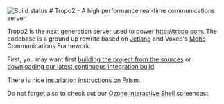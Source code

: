 ![Build status](http://hudson.voxeolabs.com/hudson/images/last.png) # Tropo2 - A high performance real-time communications server 

Tropo2 is the next generation server used to power http://tropo.com. The codebase is a ground up rewrite based on [Jetlang](http://code.google.com/p/jetlang/) and Voxeo's [Moho](http://labs.voxeo.com/moho) Communications Framework.

First, you may want first [building the project from the sources](https://github.com/tropo/tropo2/wiki/Building-Tropo2-From-Source) or [downloading our latest continuous integration build](https://github.com/tropo/tropo2/wiki/Downloading-the-latest-automated-build). 

There is nice [installation instructions on Prism](https://github.com/tropo/tropo2/wiki/Installation-with-Prism). 

Do not forget also to check out our [Ozone Interactive Shell](https://github.com/tropo/tropo2/wiki/Using-the-Ozone-Interactive-Shell) screencast.

